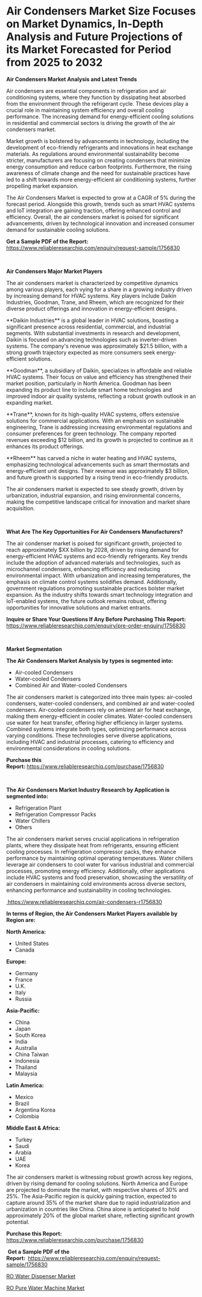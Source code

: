 <p><h1>Air Condensers Market Size Focuses on Market Dynamics, In-Depth Analysis and Future Projections of its Market Forecasted for Period from 2025 to 2032</h1></p><p><strong>Air Condensers Market Analysis and Latest Trends</strong></p>
<p><p>Air condensers are essential components in refrigeration and air conditioning systems, where they function by dissipating heat absorbed from the environment through the refrigerant cycle. These devices play a crucial role in maintaining system efficiency and overall cooling performance. The increasing demand for energy-efficient cooling solutions in residential and commercial sectors is driving the growth of the air condensers market.</p><p>Market growth is bolstered by advancements in technology, including the development of eco-friendly refrigerants and innovations in heat exchange materials. As regulations around environmental sustainability become stricter, manufacturers are focusing on creating condensers that minimize energy consumption and reduce carbon footprints. Furthermore, the rising awareness of climate change and the need for sustainable practices have led to a shift towards more energy-efficient air conditioning systems, further propelling market expansion.</p><p>The Air Condensers Market is expected to grow at a CAGR of 5% during the forecast period. Alongside this growth, trends such as smart HVAC systems and IoT integration are gaining traction, offering enhanced control and efficiency. Overall, the air condensers market is poised for significant advancements, driven by technological innovation and increased consumer demand for sustainable cooling solutions.</p></p>
<p><strong>Get a Sample PDF of the Report:&nbsp;</strong> <a href="https://www.reliableresearchiq.com/enquiry/request-sample/1756830?utm_campaign=1870&utm_medium=2&utm_source=Github&utm_content=ia&utm_term=18022025&utm_id=air-condensers">https://www.reliableresearchiq.com/enquiry/request-sample/1756830</a></p>
<p>&nbsp;</p>
<p><strong>Air Condensers Major Market Players</strong></p>
<p><p>The air condensers market is characterized by competitive dynamics among various players, each vying for a share in a growing industry driven by increasing demand for HVAC systems. Key players include Daikin Industries, Goodman, Trane, and Rheem, which are recognized for their diverse product offerings and innovation in energy-efficient designs.</p><p>**Daikin Industries** is a global leader in HVAC solutions, boasting a significant presence across residential, commercial, and industrial segments. With substantial investments in research and development, Daikin is focused on advancing technologies such as inverter-driven systems. The company's revenue was approximately $21.5 billion, with a strong growth trajectory expected as more consumers seek energy-efficient solutions.</p><p>**Goodman**, a subsidiary of Daikin, specializes in affordable and reliable HVAC systems. Their focus on value and efficiency has strengthened their market position, particularly in North America. Goodman has been expanding its product line to include smart home technologies and improved indoor air quality systems, reflecting a robust growth outlook in an expanding market.</p><p>**Trane**, known for its high-quality HVAC systems, offers extensive solutions for commercial applications. With an emphasis on sustainable engineering, Trane is addressing increasing environmental regulations and consumer preferences for green technology. The company reported revenues exceeding $12 billion, and its growth is projected to continue as it enhances its product offerings.</p><p>**Rheem** has carved a niche in water heating and HVAC systems, emphasizing technological advancements such as smart thermostats and energy-efficient unit designs. Their revenue was approximately $3 billion, and future growth is supported by a rising trend in eco-friendly products.</p><p>The air condensers market is expected to see steady growth, driven by urbanization, industrial expansion, and rising environmental concerns, making the competitive landscape critical for innovation and market share acquisition.</p></p>
<p>&nbsp;</p>
<p><strong>What Are The Key Opportunities For Air Condensers Manufacturers?</strong></p>
<p><p>The air condenser market is poised for significant growth, projected to reach approximately $XX billion by 2028, driven by rising demand for energy-efficient HVAC systems and eco-friendly refrigerants. Key trends include the adoption of advanced materials and technologies, such as microchannel condensers, enhancing efficiency and reducing environmental impact. With urbanization and increasing temperatures, the emphasis on climate control systems solidifies demand. Additionally, government regulations promoting sustainable practices bolster market expansion. As the industry shifts towards smart technology integration and IoT-enabled systems, the future outlook remains robust, offering opportunities for innovative solutions and market entrants.</p></p>
<p><strong>Inquire or Share Your Questions If Any Before Purchasing This Report:</strong> <a href="https://www.reliableresearchiq.com/enquiry/pre-order-enquiry/1756830?utm_campaign=1870&utm_medium=2&utm_source=Github&utm_content=ia&utm_term=18022025&utm_id=air-condensers">https://www.reliableresearchiq.com/enquiry/pre-order-enquiry/1756830</a></p>
<p>&nbsp;</p>
<p><strong>Market Segmentation</strong></p>
<p><strong>The Air Condensers Market Analysis by types is segmented into:</strong></p>
<p><ul><li>Air-cooled Condensers</li><li>Water-cooled Condensers</li><li>Combined Air and Water-cooled Condensers</li></ul></p>
<p><p>The air condensers market is categorized into three main types: air-cooled condensers, water-cooled condensers, and combined air and water-cooled condensers. Air-cooled condensers rely on ambient air for heat exchange, making them energy-efficient in cooler climates. Water-cooled condensers use water for heat transfer, offering higher efficiency in larger systems. Combined systems integrate both types, optimizing performance across varying conditions. These technologies serve diverse applications, including HVAC and industrial processes, catering to efficiency and environmental considerations in cooling solutions.</p></p>
<p><strong>Purchase this Report:&nbsp;</strong><a href="https://www.reliableresearchiq.com/purchase/1756830?utm_campaign=1870&utm_medium=2&utm_source=Github&utm_content=ia&utm_term=18022025&utm_id=air-condensers">https://www.reliableresearchiq.com/purchase/1756830</a></p>
<p>&nbsp;</p>
<p><strong>The Air Condensers Market Industry Research by Application is segmented into:</strong></p>
<p><ul><li>Refrigeration Plant</li><li>Refrigeration Compressor Packs</li><li>Water Chillers</li><li>Others</li></ul></p>
<p><p>The air condensers market serves crucial applications in refrigeration plants, where they dissipate heat from refrigerants, ensuring efficient cooling processes. In refrigeration compressor packs, they enhance performance by maintaining optimal operating temperatures. Water chillers leverage air condensers to cool water for various industrial and commercial processes, promoting energy efficiency. Additionally, other applications include HVAC systems and food preservation, showcasing the versatility of air condensers in maintaining cold environments across diverse sectors, enhancing performance and sustainability in cooling technologies.</p></p>
<p><a href="https://www.reliableresearchiq.com/air-condensers-r1756830?utm_campaign=1870&utm_medium=2&utm_source=Github&utm_content=ia&utm_term=18022025&utm_id=air-condensers">&nbsp;https://www.reliableresearchiq.com/air-condensers-r1756830</a></p>
<p><strong>In terms of Region, the Air Condensers Market Players available by Region are:</strong></p>
<p>
    <p> <strong> North America: </strong>
        <ul>
            <li>United States</li>
            <li>Canada</li>
        </ul>
        </p> 
    <p> <strong> Europe: </strong>
        <ul>
            <li>Germany</li>
            <li>France</li>
            <li>U.K.</li>
            <li>Italy</li>
            <li>Russia</li>
        </ul>
        </p> 
    <p> <strong> Asia-Pacific: </strong>
        <ul>
            <li>China</li>
            <li>Japan</li>
            <li>South Korea</li>
            <li>India</li>
            <li>Australia</li>
            <li>China Taiwan</li>
            <li>Indonesia</li>
            <li>Thailand</li>
            <li>Malaysia</li>
        </ul>
        </p> 
    <p> <strong> Latin America: </strong>
        <ul>
            <li>Mexico</li>
            <li>Brazil</li>
            <li>Argentina Korea</li>
            <li>Colombia</li>
        </ul>
        </p> 
    <p> <strong> Middle East & Africa: </strong>
        <ul>
            <li>Turkey</li>
            <li>Saudi</li>
            <li>Arabia</li>
            <li>UAE</li>
            <li>Korea</li>
        </ul>
    </p>
    </p>
<p><p>The air condensers market is witnessing robust growth across key regions, driven by rising demand for cooling solutions. North America and Europe are projected to dominate the market, with respective shares of 30% and 25%. The Asia-Pacific region is quickly gaining traction, expected to capture around 35% of the market share due to rapid industrialization and urbanization in countries like China. China alone is anticipated to hold approximately 20% of the global market share, reflecting significant growth potential.</p></p>
<p><strong>Purchase this Report: </strong><a href="https://www.reliableresearchiq.com/purchase/1756830?utm_campaign=1870&utm_medium=2&utm_source=Github&utm_content=ia&utm_term=18022025&utm_id=air-condensers">https://www.reliableresearchiq.com/purchase/1756830</a></p>
<p>&nbsp;<strong>Get a Sample PDF of the Report:&nbsp;&nbsp;</strong><a href="https://www.reliableresearchiq.com/enquiry/request-sample/1756830?utm_campaign=1870&utm_medium=2&utm_source=Github&utm_content=ia&utm_term=18022025&utm_id=air-condensers">https://www.reliableresearchiq.com/enquiry/request-sample/1756830</a></p>
<p><strong></strong></p>
<p><p><a href="https://github.com/unkelummaru8/Market-Research-Report-List-1/blob/main/ro-water-dispenser-market.md?utm_campaign=1870&utm_medium=2&utm_source=Github&utm_content=ia&utm_term=18022025&utm_id=air-condensers">RO Water Dispenser Market</a></p><p><a href="https://github.com/shrebasokib/Market-Research-Report-List-1/blob/main/ro-pure-water-machine-market.md?utm_campaign=1870&utm_medium=2&utm_source=Github&utm_content=ia&utm_term=18022025&utm_id=air-condensers">RO Pure Water Machine Market</a></p></p>